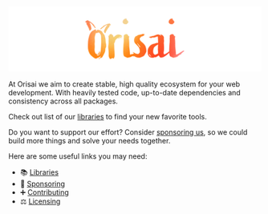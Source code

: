 <img src="https://github.com/orisai/.github/blob/main/images/org_title.png?raw=true" alt="Orisai"/>

At Orisai we aim to create stable, high quality ecosystem for your web development. With heavily tested code, up-to-date
dependencies and consistency across all packages.

Check out list of our [libraries](/pages/libraries.md) to find your new favorite tools.

Do you want to support our effort? Consider [sponsoring us](https://orisai.dev/sponsor), so we could build more things
and solve your needs together.

Here are some useful links you may need:

- 📚 [Libraries](/pages/libraries.md)
- 💸 [Sponsoring](https://orisai.dev/sponsor)
- ➕ [Contributing](/pages/contributing.md)
- ⚖️ [Licensing](/pages/licensing.md)
